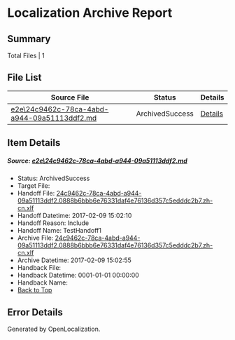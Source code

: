 # <a name='report-top'></a> Localization Archive Report

## Summary
 Total Files | 1

## File List
 Source File | Status | Details 
 ----------- | ------ | ------- 
 [e2e\24c9462c-78ca-4abd-a944-09a51113ddf2.md](https://github.com/OpenLocalizationTestOrg/ol-test0/blob/530b286428609c6b32f2865964dbe26dcf8fe099/e2e/24c9462c-78ca-4abd-a944-09a51113ddf2.md) | ArchivedSuccess | [Details](#d08c59194187d3084e93c4d405d7282d699360c21)

## Item Details
##### <a name='d08c59194187d3084e93c4d405d7282d699360c21'></a> Source: [e2e\24c9462c-78ca-4abd-a944-09a51113ddf2.md](https://github.com/OpenLocalizationTestOrg/ol-test0/blob/530b286428609c6b32f2865964dbe26dcf8fe099/e2e/24c9462c-78ca-4abd-a944-09a51113ddf2.md)
* Status: ArchivedSuccess
* Target File: 
* Handoff File: [24c9462c-78ca-4abd-a944-09a51113ddf2.0888b6bbb6e76331daf4e76136d357c5edddc2b7.zh-cn.xlf](https://github.com/OpenLocalizationTestOrg/ol-test0-handoff/blob/55c48a8853fda5f7dc6d371b8e3754272125fdb4/ol-handoff/OpenLocalizationTestOrg/ol-test0-zhcn/shujia/ht/24c9462c-78ca-4abd-a944-09a51113ddf2.0888b6bbb6e76331daf4e76136d357c5edddc2b7.zh-cn.xlf)
* Handoff Datetime: 2017-02-09 15:02:10
* Handoff Reason: Include
* Handoff Name: TestHandoff1
* Archive File: [24c9462c-78ca-4abd-a944-09a51113ddf2.0888b6bbb6e76331daf4e76136d357c5edddc2b7.zh-cn.xlf](https://github.com/OpenLocalizationTestOrg/ol-test0-handoff/blob/de5d755bfe0a0dee86458c87271d01f2d2339f1a/ol-archive/OpenLocalizationTestOrg/ol-test0-zhcn/shujia/ht/24c9462c-78ca-4abd-a944-09a51113ddf2.0888b6bbb6e76331daf4e76136d357c5edddc2b7.zh-cn.xlf)
* Archive Datetime: 2017-02-09 15:02:55
* Handback File: 
* Handback Datetime: 0001-01-01 00:00:00
* Handback Name: 
* [Back to Top](#report-top)


## Error Details

Generated by OpenLocalization.
